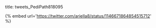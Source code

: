 title: tweets_PediPath818095

{% embed url='https://twitter.com/ariella8/status/1146671864854515712' %}
